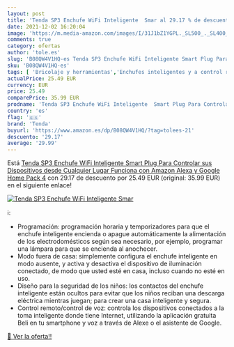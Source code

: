 ```yaml
---
layout: post
title: 'Tenda SP3 Enchufe WiFi Inteligente  Smar al 29.17 % de descuento'
date: 2021-12-02 16:20:04
image: 'https://m.media-amazon.com/images/I/31J1bZ1YGPL._SL500_._SL400_.jpg'
comments: true
category: ofertas
author: 'tole.es'
slug: 'B08QW4V1HQ-es Tenda SP3 Enchufe WiFi Inteligente Smart Plug Para...'
sku: 'B08QW4V1HQ-es'
tags: [ 'Bricolaje y herramientas','Enchufes inteligentes y a control remoto','Enchufes y accesorios','Instalación eléctrica','alexa','google','home','tenda', ]
actualPrice: 25.49 EUR
currency: EUR
price: 25.49
comparePrice: 35.99 EUR
prodname: 'Tenda SP3 Enchufe WiFi Inteligente  Smart Plug Para Controlar sus Dispositivos desde Cualquier Lugar  Funciona con Amazon Alexa y Google Home Pack 4'
country: 'es'
flag: '🇪🇸'
brand: 'Tenda'
buyurl: 'https://www.amazon.es/dp/B08QW4V1HQ/?tag=tolees-21'
descuento: '29.17'
average: '29.99'
---
```


Está [Tenda SP3 Enchufe WiFi Inteligente  Smart Plug Para Controlar sus Dispositivos desde Cualquier Lugar  Funciona con Amazon Alexa y Google Home Pack 4](https://www.amazon.es/dp/B08QW4V1HQ/?tag=tolees-21) con 29.17 de descuento por 25.49 EUR (original: 35.99 EUR) en el siguiente enlace!

[![Tenda SP3 Enchufe WiFi Inteligente  Smar](https://m.media-amazon.com/images/I/31J1bZ1YGPL._SL500_._SL400_.jpg)](https://www.amazon.es/dp/B08QW4V1HQ/?tag=tolees-21)

ℹ️:

- Programación: programación horaria y temporizadores para que el enchufe inteligente encienda o apague automáticamente la alimentación de los electrodomésticos según sea necesario, por ejemplo, programar una lámpara para que se encienda al anochecer.
- Modo fuera de casa: simplemente configura el enchufe inteligente en modo ausente, y activa y desactiva el dispositivo de iluminación conectado, de modo que usted esté en casa, incluso cuando no esté en uso.
- Diseño para la seguridad de los niños: los contactos del enchufe inteligente están ocultos para evitar que los niños reciban una descarga eléctrica mientras juegan; para crear una casa inteligente y segura.
- Control remoto/control de voz: controla los dispositivos conectados a la toma inteligente donde tiene Internet, utilizando la aplicación gratuita Beli en tu smartphone y voz a través de Alexe o el asistente de Google.

[🛒 Ver la oferta!!](https://www.amazon.es/dp/B08QW4V1HQ/?tag=tolees-21)
